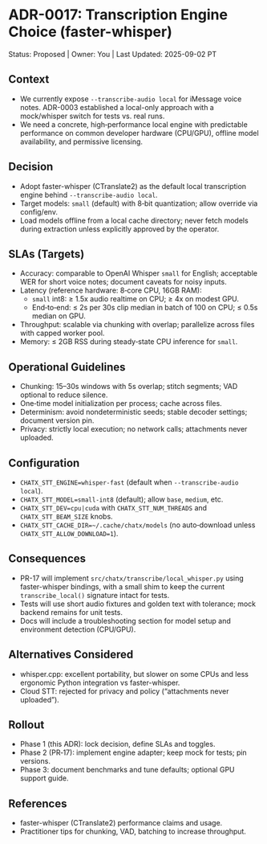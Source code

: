 # ADR-0017: Transcription Engine Choice (faster-whisper)

Status: Proposed | Owner: You | Last Updated: 2025-09-02 PT

## Context
- We currently expose `--transcribe-audio local` for iMessage voice notes. ADR-0003 established a local-only approach with a mock/whisper switch for tests vs. real runs.
- We need a concrete, high‑performance local engine with predictable performance on common developer hardware (CPU/GPU), offline model availability, and permissive licensing.

## Decision
- Adopt faster-whisper (CTranslate2) as the default local transcription engine behind `--transcribe-audio local`.
- Target models: `small` (default) with 8‑bit quantization; allow override via config/env.
- Load models offline from a local cache directory; never fetch models during extraction unless explicitly approved by the operator.

## SLAs (Targets)
- Accuracy: comparable to OpenAI Whisper `small` for English; acceptable WER for short voice notes; document caveats for noisy inputs.
- Latency (reference hardware: 8‑core CPU, 16GB RAM):
  - `small` int8: ≥ 1.5x audio realtime on CPU; ≥ 4x on modest GPU.
  - End‑to‑end: ≤ 2s per 30s clip median in batch of 100 on CPU; ≤ 0.5s median on GPU.
- Throughput: scalable via chunking with overlap; parallelize across files with capped worker pool.
- Memory: ≤ 2GB RSS during steady‑state CPU inference for `small`.

## Operational Guidelines
- Chunking: 15–30s windows with 5s overlap; stitch segments; VAD optional to reduce silence.
- One‑time model initialization per process; cache across files.
- Determinism: avoid nondeterministic seeds; stable decoder settings; document version pin.
- Privacy: strictly local execution; no network calls; attachments never uploaded.

## Configuration
- `CHATX_STT_ENGINE=whisper-fast` (default when `--transcribe-audio local`).
- `CHATX_STT_MODEL=small-int8` (default); allow `base`, `medium`, etc.
- `CHATX_STT_DEV=cpu|cuda` with `CHATX_STT_NUM_THREADS` and `CHATX_STT_BEAM_SIZE` knobs.
- `CHATX_STT_CACHE_DIR=~/.cache/chatx/models` (no auto‑download unless `CHATX_STT_ALLOW_DOWNLOAD=1`).

## Consequences
- PR-17 will implement `src/chatx/transcribe/local_whisper.py` using faster-whisper bindings, with a small shim to keep the current `transcribe_local()` signature intact for tests.
- Tests will use short audio fixtures and golden text with tolerance; mock backend remains for unit tests.
- Docs will include a troubleshooting section for model setup and environment detection (CPU/GPU).

## Alternatives Considered
- whisper.cpp: excellent portability, but slower on some CPUs and less ergonomic Python integration vs faster-whisper.
- Cloud STT: rejected for privacy and policy (“attachments never uploaded”).

## Rollout
- Phase 1 (this ADR): lock decision, define SLAs and toggles.
- Phase 2 (PR‑17): implement engine adapter; keep mock for tests; pin versions.
- Phase 3: document benchmarks and tune defaults; optional GPU support guide.

## References
- faster-whisper (CTranslate2) performance claims and usage.
- Practitioner tips for chunking, VAD, batching to increase throughput.

